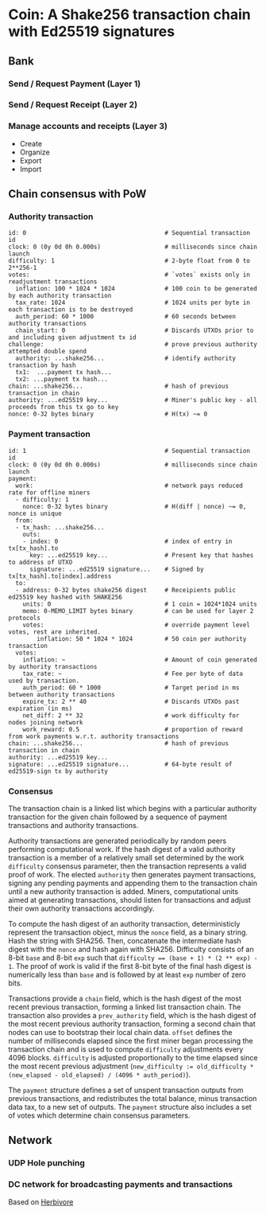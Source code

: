 
# Coin: A Shake256 transaction chain with Ed25519 signatures

## Bank

### Send / Request Payment (Layer 1)

### Send / Request Receipt (Layer 2)

### Manage accounts and receipts (Layer 3)

- Create
- Organize
- Export
- Import

## Chain consensus with PoW

### Authority transaction

    id: 0                                       # Sequential transaction id
    clock: 0 (0y 0d 0h 0.000s)                  # milliseconds since chain launch
    difficulty: 1                               # 2-byte float from 0 to 2**256-1
    votes:                                      # `votes` exists only in readjustment transactions
      inflation: 100 * 1024 * 1024              # 100 coin to be generated by each authority transaction
      tax_rate: 1024                            # 1024 units per byte in each transaction is to be destroyed
      auth_period: 60 * 1000                    # 60 seconds between authority transactions
      chain_start: 0                            # Discards UTXOs prior to and including given adjustment tx id
    challenge:                                  # prove previous authority attempted double spend
      authority: ...shake256...                 # identify authority transaction by hash
      tx1:  ...payment tx hash...
      tx2: ...payment tx hash...        
    chain: ...shake256...                       # hash of previous transaction in chain
    authority: ...ed25519 key...                # Miner's public key - all proceeds from this tx go to key
    nonce: 0-32 bytes binary                    # H(tx) ~= 0
    
### Payment transaction

    id: 1                                       # Sequential transaction id
    clock: 0 (0y 0d 0h 0.000s)                  # milliseconds since chain launch
    payment:
      work:                                     # network pays reduced rate for offline miners
      - difficulty: 1                           
        nonce: 0-32 bytes binary                # H(diff | nonce) ~= 0, nonce is unique
      from:
      - tx_hash: ...shake256...
        outs:
        - index: 0                              # index of entry in tx[tx_hash].to
          key: ...ed25519 key...                # Present key that hashes to address of UTXO
          signature: ...ed25519 signature...    # Signed by tx[tx_hash].to[index].address
      to:
      - address: 0-32 bytes shake256 digest     # Receipients public ed25519 key hashed with SHAKE256
        units: 0                                # 1 coin = 1024*1024 units
        memo: 0-MEMO_LIMIT bytes binary         # can be used for layer 2 protocols
        votes:                                  # override payment level votes, rest are inherited.
            inflation: 50 * 1024 * 1024         # 50 coin per authority transaction
      votes: 
        inflation: ~                            # Amount of coin generated by authority transactions
        tax_rate: ~                             # Fee per byte of data used by transaction.
        auth_period: 60 * 1000                  # Target period in ms between authority transactions
        expire_tx: 2 ** 40                      # Discards UTXOs past expiration (in ms)
        net_diff: 2 ** 32                       # work difficulty for nodes joining network
        work_reward: 0.5                        # proportion of reward from work payments w.r.t. authority transactions
    chain: ...shake256...                       # hash of previous transaction in chain
    authority: ...ed25519 key...
    signature: ...ed25519 signature...          # 64-byte result of ed25519-sign tx by authority

### Consensus

The transaction chain is a linked list which begins with a particular authority transaction for the given chain followed by a sequence of payment transactions and authority transactions.

Authority transactions are generated periodically by random peers performing computational work.  If the hash digest of a valid authority transaction is a member of a relatively small set determined by the work `difficulty` consensus parameter, then the transaction represents a valid proof of work.  The elected `authority` then generates payment transactions, signing any pending payments and appending them to the transaction chain until a new authority transaction is added.  Miners, computational units aimed at generating transactions, should listen for transactions and adjust their own authority transactions accordingly.

To compute the hash digest of an authority transaction, deterministicly represent the transaction object, minus the `nonce` field, as a binary string.  Hash the string with SHA256.  Then, concatenate the intermediate hash digest with the `nonce` and hash again with SHA256.  Difficulty consists of an 8-bit `base` and 8-bit `exp` such that `difficulty == (base + 1) * (2 ** exp) - 1`.  The proof of work is valid if the first 8-bit byte of the final hash digest is numerically less than `base` and is followed by at least `exp` number of zero bits.

Transactions provide a `chain` field, which is the hash digest of the most recent previous transaction, forming a linked list transaction chain.  The transaction also provides a `prev_authority` field, which is the hash digest of the most recent previous authority transaction, forming a second chain that nodes can use to bootstrap their local chain data.  `offset` defines the number of milliseconds elapsed since the first miner began processing the transaction chain and is used to compute `difficulty` adjustments every 4096 blocks.  `difficulty` is adjusted proportionally to the time elapsed since the most recent previous adjustment (`new_difficulty := old_difficulty * (new_elapsed - old_elapsed) / (4096 * auth_period)`).

The `payment` structure defines a set of unspent transaction outputs from previous transactions, and redistributes the total balance, minus transaction data tax, to a new set of outputs.  The `payment` structure also includes a set of votes which determine chain consensus parameters.  



## Network

### UDP Hole punching

### DC network for broadcasting payments and transactions

Based on [Herbivore](https://www.cs.cornell.edu/people/egs/herbivore/herbivore.pdf)
